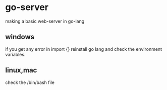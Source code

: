 # go-server
making a basic web-server in go-lang

<h2>windows</h2>
if you get any error in import {}
reinstall go lang and check the environment variables.

<h2>linux,mac</h2>
check the /bin/bash file
